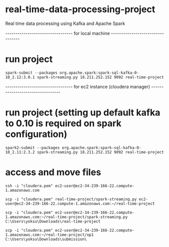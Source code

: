 # real-time-data-processing-project
Real time data processing using Kafka and Apache Spark

--------------------------------- for local machine ---------------------------------

# run project
`spark-submit --packages org.apache.spark:spark-sql-kafka-0-10_2.12:3.0.1 spark-streaming.py 18.211.252.152 9092 real-time-project`



--------------------------------- for ec2 instance (cloudera manager) ---------------------------------

# run project (setting up default kafka to 0.10 is required on spark configuration)
`spark2-submit --packages org.apache.spark:spark-sql-kafka-0-10_2.11:2.3.2 spark-streaming.py 18.211.252.152 9092 real-time-project`

# access and move files
`ssh -i "cloudera.pem" ec2-user@ec2-34-239-166-22.compute-1.amazonaws.com`

`scp -i "cloudera.pem" real-time-project/spark-streaming.py ec2-user@ec2-34-239-166-22.compute-1.amazonaws.com:~/real-time-project`

`scp -i "cloudera.pem" ec2-user@ec2-34-239-166-22.compute-1.amazonaws.com:~/real-time-project/spark-streaming.py C:\Users\yoksu\Downloads\real-time-project`

`scp -i "cloudera.pem" ec2-user@ec2-34-239-166-22.compute-1.amazonaws.com:~/real-time-project/op1 C:\Users\yoksu\Downloads\submission\`
